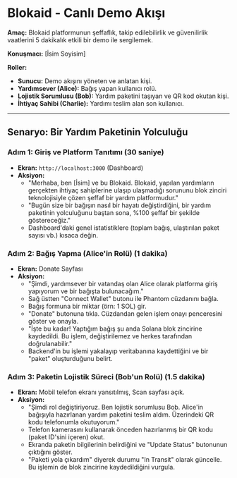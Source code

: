 # Blokaid - Canlı Demo Akışı

**Amaç:** Blokaid platformunun şeffaflık, takip edilebilirlik ve güvenilirlik vaatlerini 5 dakikalık etkili bir demo ile sergilemek.

**Konuşmacı:** [İsim Soyisim]

**Roller:**
- **Sunucu:** Demo akışını yöneten ve anlatan kişi.
- **Yardımsever (Alice):** Bağış yapan kullanıcı rolü.
- **Lojistik Sorumlusu (Bob):** Yardım paketini taşıyan ve QR kod okutan kişi.
- **İhtiyaç Sahibi (Charlie):** Yardımı teslim alan son kullanıcı.

---

## Senaryo: Bir Yardım Paketinin Yolculuğu

### Adım 1: Giriş ve Platform Tanıtımı (30 saniye)

- **Ekran:** `http://localhost:3000` (Dashboard)
- **Aksiyon:**
  - "Merhaba, ben [İsim] ve bu Blokaid. Blokaid, yapılan yardımların gerçekten ihtiyaç sahiplerine ulaşıp ulaşmadığı sorununu blok zinciri teknolojisiyle çözen şeffaf bir yardım platformudur."
  - "Bugün size bir bağışın nasıl bir hayatı değiştirdiğini, bir yardım paketinin yolculuğunu baştan sona, %100 şeffaf bir şekilde göstereceğiz."
  - Dashboard'daki genel istatistiklere (toplam bağış, ulaştırılan paket sayısı vb.) kısaca değin.

### Adım 2: Bağış Yapma (Alice'in Rolü) (1 dakika)

- **Ekran:** Donate Sayfası
- **Aksiyon:**
  - "Şimdi, yardımsever bir vatandaş olan Alice olarak platforma giriş yapıyorum ve bir bağışta bulunacağım."
  - Sağ üstten "Connect Wallet" butonu ile Phantom cüzdanını bağla.
  - Bağış formuna bir miktar (örn: 1 SOL) gir.
  - "Donate" butonuna tıkla. Cüzdandan gelen işlem onayı penceresini göster ve onayla.
  - "İşte bu kadar! Yaptığım bağış şu anda Solana blok zincirine kaydedildi. Bu işlem, değiştirilemez ve herkes tarafından doğrulanabilir."
  - Backend'in bu işlemi yakalayıp veritabanına kaydettiğini ve bir "paket" oluşturduğunu belirt.

### Adım 3: Paketin Lojistik Süreci (Bob'un Rolü) (1.5 dakika)

- **Ekran:** Mobil telefon ekranı yansıtılmış, Scan sayfası açık.
- **Aksiyon:**
  - "Şimdi rol değiştiriyoruz. Ben lojistik sorumlusu Bob. Alice'in bağışıyla hazırlanan yardım paketini teslim aldım. Üzerindeki QR kodu telefonumla okutuyorum."
  - Telefon kamerasını kullanarak önceden hazırlanmış bir QR kodu (paket ID'sini içeren) okut.
  - Ekranda paketin bilgilerinin belirdiğini ve "Update Status" butonunun çıktığını göster.
  - "Paketi yola çıkardım" diyerek durumu "In Transit" olarak güncelle. Bu işlemin de blok zincirine kaydedildiğini vurgula.